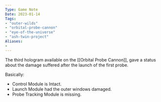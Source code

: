 ```yaml
---
Type: Game Note
Date: 2023-01-14
Tags:
- "outer-wilds"
- "orbital-probe-cannon"
- "eye-of-the-universe"
- "ash-twin-project"
Aliases:
- 
---
```

The third hologram available on the [[Orbital Probe Cannon]], gave a status about the damage suffered after the launch of the first probe.

Basically:
- Control Module is Intact.
- Launch Module had the outer windows damaged.
- Probe Tracking Module is missing.